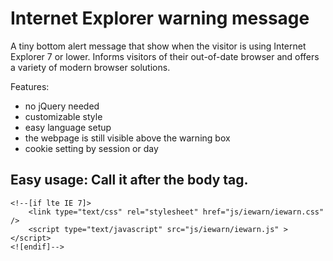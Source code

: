 Internet Explorer warning message
=============

A tiny bottom alert message that show when the visitor is using Internet Explorer 7 or lower.
Informs visitors of their out-of-date browser and offers a variety of modern browser solutions.

Features:
- no jQuery needed
- customizable style
- easy language setup
- the webpage is still visible above the warning box 
- cookie setting by session or day 

Easy usage: Call it after the body tag.
-------

	<!--[if lte IE 7]>
		<link type="text/css" rel="stylesheet" href="js/iewarn/iewarn.css" />
		<script type="text/javascript" src="js/iewarn/iewarn.js" ></script>
	<![endif]-->

